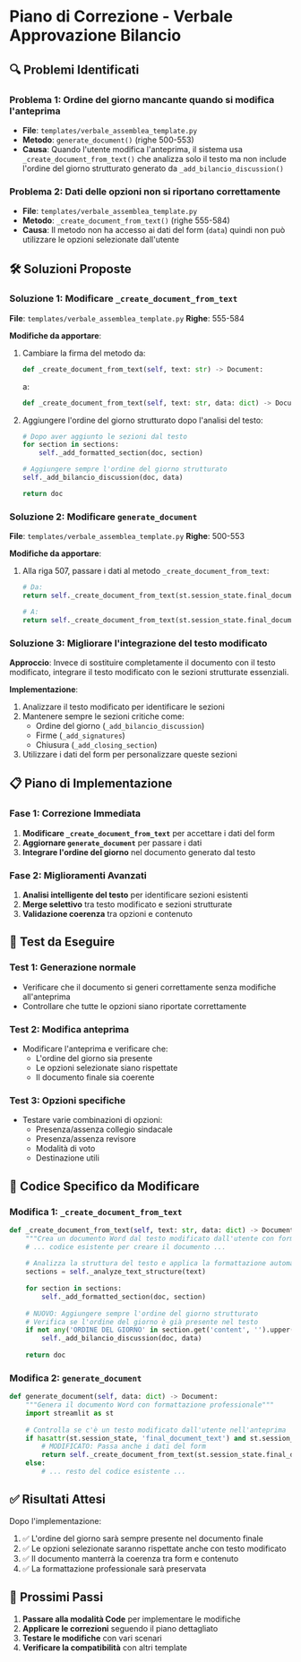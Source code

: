 # Piano di Correzione - Verbale Approvazione Bilancio

## 🔍 Problemi Identificati

### Problema 1: Ordine del giorno mancante quando si modifica l'anteprima
- **File**: `templates/verbale_assemblea_template.py`
- **Metodo**: `generate_document()` (righe 500-553)
- **Causa**: Quando l'utente modifica l'anteprima, il sistema usa `_create_document_from_text()` che analizza solo il testo ma non include l'ordine del giorno strutturato generato da `_add_bilancio_discussion()`

### Problema 2: Dati delle opzioni non si riportano correttamente
- **File**: `templates/verbale_assemblea_template.py`
- **Metodo**: `_create_document_from_text()` (righe 555-584)
- **Causa**: Il metodo non ha accesso ai dati del form (`data`) quindi non può utilizzare le opzioni selezionate dall'utente

## 🛠️ Soluzioni Proposte

### Soluzione 1: Modificare `_create_document_from_text`
**File**: `templates/verbale_assemblea_template.py`
**Righe**: 555-584

**Modifiche da apportare**:
1. Cambiare la firma del metodo da:
   ```python
   def _create_document_from_text(self, text: str) -> Document:
   ```
   a:
   ```python
   def _create_document_from_text(self, text: str, data: dict) -> Document:
   ```

2. Aggiungere l'ordine del giorno strutturato dopo l'analisi del testo:
   ```python
   # Dopo aver aggiunto le sezioni dal testo
   for section in sections:
       self._add_formatted_section(doc, section)
   
   # Aggiungere sempre l'ordine del giorno strutturato
   self._add_bilancio_discussion(doc, data)
   
   return doc
   ```

### Soluzione 2: Modificare `generate_document`
**File**: `templates/verbale_assemblea_template.py`
**Righe**: 500-553

**Modifiche da apportare**:
1. Alla riga 507, passare i dati al metodo `_create_document_from_text`:
   ```python
   # Da:
   return self._create_document_from_text(st.session_state.final_document_text)
   
   # A:
   return self._create_document_from_text(st.session_state.final_document_text, data)
   ```

### Soluzione 3: Migliorare l'integrazione del testo modificato
**Approccio**: Invece di sostituire completamente il documento con il testo modificato, integrare il testo modificato con le sezioni strutturate essenziali.

**Implementazione**:
1. Analizzare il testo modificato per identificare le sezioni
2. Mantenere sempre le sezioni critiche come:
   - Ordine del giorno (`_add_bilancio_discussion`)
   - Firme (`_add_signatures`)
   - Chiusura (`_add_closing_section`)
3. Utilizzare i dati del form per personalizzare queste sezioni

## 📋 Piano di Implementazione

### Fase 1: Correzione Immediata
1. **Modificare `_create_document_from_text`** per accettare i dati del form
2. **Aggiornare `generate_document`** per passare i dati
3. **Integrare l'ordine del giorno** nel documento generato dal testo

### Fase 2: Miglioramenti Avanzati
1. **Analisi intelligente del testo** per identificare sezioni esistenti
2. **Merge selettivo** tra testo modificato e sezioni strutturate
3. **Validazione coerenza** tra opzioni e contenuto

## 🧪 Test da Eseguire

### Test 1: Generazione normale
- Verificare che il documento si generi correttamente senza modifiche all'anteprima
- Controllare che tutte le opzioni siano riportate correttamente

### Test 2: Modifica anteprima
- Modificare l'anteprima e verificare che:
  - L'ordine del giorno sia presente
  - Le opzioni selezionate siano rispettate
  - Il documento finale sia coerente

### Test 3: Opzioni specifiche
- Testare varie combinazioni di opzioni:
  - Presenza/assenza collegio sindacale
  - Presenza/assenza revisore
  - Modalità di voto
  - Destinazione utili

## 🔧 Codice Specifico da Modificare

### Modifica 1: `_create_document_from_text`
```python
def _create_document_from_text(self, text: str, data: dict) -> Document:
    """Crea un documento Word dal testo modificato dall'utente con formattazione automatica"""
    # ... codice esistente per creare il documento ...
    
    # Analizza la struttura del testo e applica la formattazione automatica
    sections = self._analyze_text_structure(text)
    
    for section in sections:
        self._add_formatted_section(doc, section)
    
    # NUOVO: Aggiungere sempre l'ordine del giorno strutturato
    # Verifica se l'ordine del giorno è già presente nel testo
    if not any('ORDINE DEL GIORNO' in section.get('content', '').upper() for section in sections):
        self._add_bilancio_discussion(doc, data)
    
    return doc
```

### Modifica 2: `generate_document`
```python
def generate_document(self, data: dict) -> Document:
    """Genera il documento Word con formattazione professionale"""
    import streamlit as st
    
    # Controlla se c'è un testo modificato dall'utente nell'anteprima
    if hasattr(st.session_state, 'final_document_text') and st.session_state.final_document_text:
        # MODIFICATO: Passa anche i dati del form
        return self._create_document_from_text(st.session_state.final_document_text, data)
    else:
        # ... resto del codice esistente ...
```

## ✅ Risultati Attesi

Dopo l'implementazione:
1. ✅ L'ordine del giorno sarà sempre presente nel documento finale
2. ✅ Le opzioni selezionate saranno rispettate anche con testo modificato
3. ✅ Il documento manterrà la coerenza tra form e contenuto
4. ✅ La formattazione professionale sarà preservata

## 🚀 Prossimi Passi

1. **Passare alla modalità Code** per implementare le modifiche
2. **Applicare le correzioni** seguendo il piano dettagliato
3. **Testare le modifiche** con vari scenari
4. **Verificare la compatibilità** con altri template